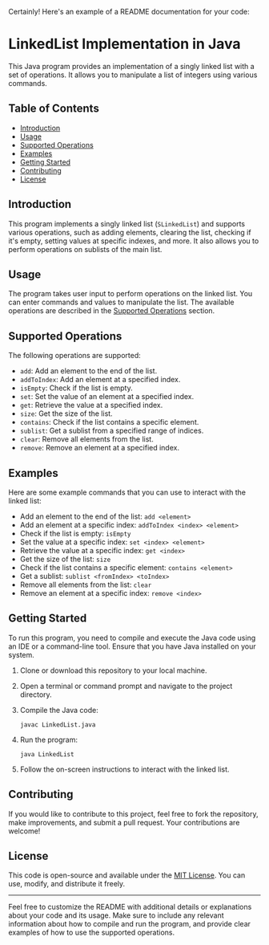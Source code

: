 Certainly! Here's an example of a README documentation for your code:

# LinkedList Implementation in Java

This Java program provides an implementation of a singly linked list with a set of operations. It allows you to manipulate a list of integers using various commands.

## Table of Contents

- [Introduction](#introduction)
- [Usage](#usage)
- [Supported Operations](#supported-operations)
- [Examples](#examples)
- [Getting Started](#getting-started)
- [Contributing](#contributing)
- [License](#license)

## Introduction

This program implements a singly linked list (`SLinkedList`) and supports various operations, such as adding elements, clearing the list, checking if it's empty, setting values at specific indexes, and more. It also allows you to perform operations on sublists of the main list.

## Usage

The program takes user input to perform operations on the linked list. You can enter commands and values to manipulate the list. The available operations are described in the [Supported Operations](#supported-operations) section.

## Supported Operations

The following operations are supported:

- `add`: Add an element to the end of the list.
- `addToIndex`: Add an element at a specified index.
- `isEmpty`: Check if the list is empty.
- `set`: Set the value of an element at a specified index.
- `get`: Retrieve the value at a specified index.
- `size`: Get the size of the list.
- `contains`: Check if the list contains a specific element.
- `sublist`: Get a sublist from a specified range of indices.
- `clear`: Remove all elements from the list.
- `remove`: Remove an element at a specified index.

## Examples

Here are some example commands that you can use to interact with the linked list:

- Add an element to the end of the list: `add <element>`
- Add an element at a specific index: `addToIndex <index> <element>`
- Check if the list is empty: `isEmpty`
- Set the value at a specific index: `set <index> <element>`
- Retrieve the value at a specific index: `get <index>`
- Get the size of the list: `size`
- Check if the list contains a specific element: `contains <element>`
- Get a sublist: `sublist <fromIndex> <toIndex>`
- Remove all elements from the list: `clear`
- Remove an element at a specific index: `remove <index>`

## Getting Started

To run this program, you need to compile and execute the Java code using an IDE or a command-line tool. Ensure that you have Java installed on your system.

1. Clone or download this repository to your local machine.

2. Open a terminal or command prompt and navigate to the project directory.

3. Compile the Java code:

   ```shell
   javac LinkedList.java
   ```

4. Run the program:

   ```shell
   java LinkedList
   ```

5. Follow the on-screen instructions to interact with the linked list.

## Contributing

If you would like to contribute to this project, feel free to fork the repository, make improvements, and submit a pull request. Your contributions are welcome!

## License

This code is open-source and available under the [MIT License](LICENSE). You can use, modify, and distribute it freely.

---

Feel free to customize the README with additional details or explanations about your code and its usage. Make sure to include any relevant information about how to compile and run the program, and provide clear examples of how to use the supported operations.
